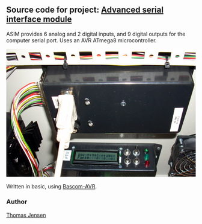 ## Source code for project: [Advanced serial interface module](https://link.stdout.no/h)

ASIM provides 6 analog and 2 digital inputs, and 9 digital outputs for the computer serial port. Uses an AVR ATmega8 microcontroller.

![Advanced serial interface module](image.jpg)

Written in basic, using [Bascom-AVR](http://www.mcselec.com/).

### Author
[Thomas Jensen](https://thomas.stdout.no)
